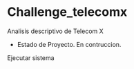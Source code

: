 # Challenge_telecomx
Analisis descriptivo de Telecom X
- Estado de Proyecto. En contruccion.

Ejecutar sistema

```npm install react
